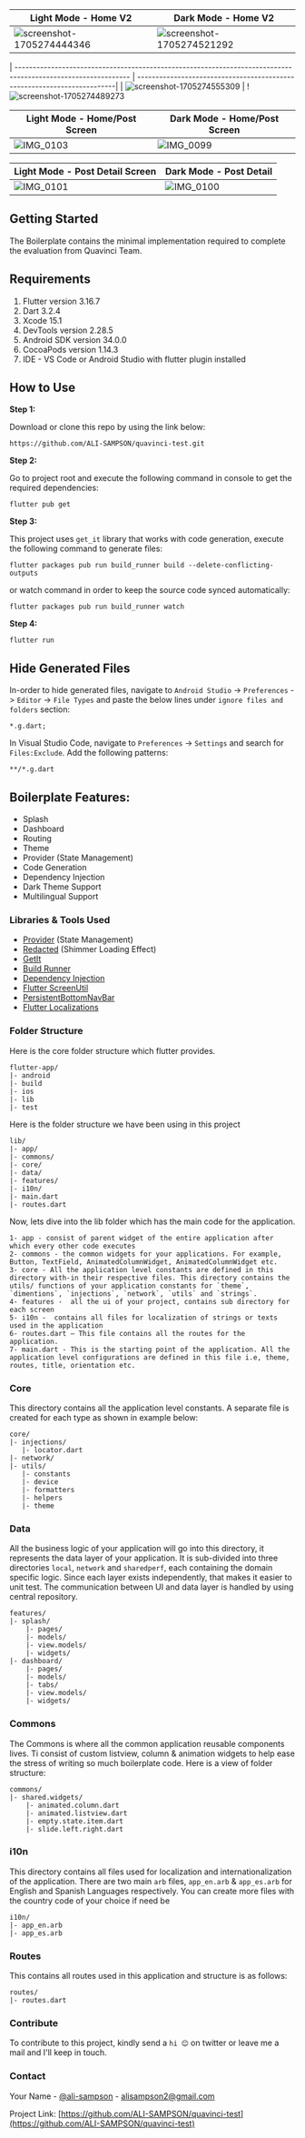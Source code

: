 <!-- ![Alt text](/relative/path/to/img.jpg?raw=true "Optional Title")
![Alt text](http://full/path/to/img.jpg "Optional title") -->

| Light Mode - Home V2                                                                                    |  Dark Mode - Home V2                                              |
| -------------------------------------------------------------------------------------------------------------  |  ----------------------------------------------------------------------|
| ![screenshot-1705274444346](https://github.com/ALI-SAMPSON/rgt-test-app/assets/17532408/85b667ab-9e65-4920-9016-365bcab9efc4) | ![screenshot-1705274521292](https://github.com/ALI-SAMPSON/rgt-test-app/assets/17532408/9e691a22-956c-47d1-80d6-adfcec94b09e)


| -------------------------------------------------------------------------------------------------------------  |  ------------------------------------------------------------------------|
| ![screenshot-1705274555309](https://github.com/ALI-SAMPSON/rgt-test-app/assets/17532408/7cdf28a0-2fa6-42dd-b758-38f9133c2161) |  !![screenshot-1705274489273](https://github.com/ALI-SAMPSON/rgt-test-app/assets/17532408/4da0a520-072d-4ad8-8116-6f177bb04688)


| Light Mode - Home/Post Screen                                                                                  |  Dark Mode - Home/Post Screen                                            |
| -------------------------------------------------------------------------------------------------------------  |  ------------------------------------------------------------------------|
| ![IMG_0103](https://github.com/ALI-SAMPSON/quavinci-test/assets/17532408/cf80d8b5-aa95-4c69-b614-128baaca3064) |  ![IMG_0099](https://github.com/ALI-SAMPSON/quavinci-test/assets/17532408/0758a2fc-8f48-4ea4-b2dd-38800fea6dde)


| Light Mode - Post Detail Screen                                                                                |  Dark Mode - Post Detail                                                 |
| -------------------------------------------------------------------------------------------------------------  |  ------------------------------------------------------------------------|
| ![IMG_0101](https://github.com/ALI-SAMPSON/quavinci-test/assets/17532408/e6b8abc3-9992-43a6-9d9c-5f208c99f855) |  ![IMG_0100](https://github.com/ALI-SAMPSON/quavinci-test/assets/17532408/009e147d-f28f-4d92-b7b7-2a41c19b8730)



## Getting Started

The Boilerplate contains the minimal implementation required to complete the evaluation from Quavinci Team.

## Requirements
1. Flutter version 3.16.7
2. Dart 3.2.4
3. Xcode 15.1
4. DevTools version 2.28.5
5. Android SDK version 34.0.0
5. CocoaPods version 1.14.3
7. IDE - VS Code or Android Studio with flutter plugin installed


## How to Use 

**Step 1:**

Download or clone this repo by using the link below:

```
https://github.com/ALI-SAMPSON/quavinci-test.git
```

**Step 2:**

Go to project root and execute the following command in console to get the required dependencies: 

```
flutter pub get 
```

**Step 3:**

This project uses `get_it` library that works with code generation, execute the following command to generate files:

```
flutter packages pub run build_runner build --delete-conflicting-outputs
```

or watch command in order to keep the source code synced automatically:

```
flutter packages pub run build_runner watch
```

**Step 4:**

```
flutter run 
```

## Hide Generated Files

In-order to hide generated files, navigate to `Android Studio` -> `Preferences` -> `Editor` -> `File Types` and paste the below lines under `ignore files and folders` section:

```
*.g.dart;
```

In Visual Studio Code, navigate to `Preferences` -> `Settings` and search for `Files:Exclude`. Add the following patterns:
```
**/*.g.dart
```

## Boilerplate Features:

* Splash
* Dashboard
* Routing
* Theme
* Provider (State Management)
* Code Generation
* Dependency Injection
* Dark Theme Support
* Multilingual Support

### Libraries & Tools Used

* [Provider](https://github.com/rrousselGit/provider) (State Management)
* [Redacted](https://pub.dev/packages/redacted) (Shimmer Loading Effect)
* [GetIt](https://github.com/fluttercommunity/get_it)
* [Build Runner](https://github.com/dart-lang/build/blob/master/build_runner)
* [Dependency Injection](https://github.com/fluttercommunity/get_it)
* [Flutter ScreenUtil](https://github.com/OpenFlutter/flutter_screenutil)
* [PersistentBottomNavBar](https://github.com/BilalShahid13/PersistentBottomNavBar)
* [Flutter Localizations](https://api.flutter.dev/flutter/flutter_localizations/flutter_localizations-library.html)


### Folder Structure
Here is the core folder structure which flutter provides.

```
flutter-app/
|- android
|- build
|- ios
|- lib
|- test
```

Here is the folder structure we have been using in this project

```
lib/
|- app/
|- commons/
|- core/
|- data/
|- features/
|- i10n/
|- main.dart
|- routes.dart
```

Now, lets dive into the lib folder which has the main code for the application.

```
1- app - consist of parent widget of the entire application after which every other code executes
2- commons - the common widgets for your applications. For example, Button, TextField, AnimatedColumnWidget, AnimatedColumnWidget etc.
3- core - All the application level constants are defined in this directory with-in their respective files. This directory contains the utils/ functions of your application constants for `theme`, `dimentions`, `injections`, `network`, `utils` and `strings`.
4- features -  all the ui of your project, contains sub directory for each screen
5- i10n -  contains all files for localization of strings or texts used in the application
6- routes.dart — This file contains all the routes for the application.
7- main.dart - This is the starting point of the application. All the application level configurations are defined in this file i.e, theme, routes, title, orientation etc.
```

### Core

This directory contains all the application level constants. A separate file is created for each type as shown in example below:

```
core/
|- injections/
   |- locator.dart
|- network/
|- utils/
   |- constants
   |- device
   |- formatters
   |- helpers
   |- theme
```

### Data

All the business logic of your application will go into this directory, it represents the data layer of your application. It is sub-divided into three directories `local`, `network` and `sharedperf`, each containing the domain specific logic. Since each layer exists independently, that makes it easier to unit test. The communication between UI and data layer is handled by using central repository.

```
features/
|- splash/
    |- pages/
    |- models/
    |- view.models/
    |- widgets/
|- dashboard/
    |- pages/
    |- models/
    |- tabs/
    |- view.models/
    |- widgets/
```

### Commons

The Commons is where all the common application reusable components lives.
Ti consist of custom listview, column & animation widgets to help ease the stress of writing so much boilerplate code. Here is a view of folder structure:

```
commons/
|- shared.widgets/
    |- animated.column.dart
    |- animated.listview.dart
    |- empty.state.item.dart
    |- slide.left.right.dart
```

### i10n

This directory contains all files used for localization and internationalization of the application. There are two main `arb` files, `app_en.arb` & `app_es.arb` for English and Spanish Languages respectively. You can create more files with the country code of your choice if need be 

```
i10n/
|- app_en.arb
|- app_es.arb
```

### Routes

This contains all routes used in this application and  structure is as follows: 

```
routes/
|- routes.dart
```

### Contribute

To contribute to this project, kindly send a `hi 😊` on twitter or leave me a mail and I'll keep in touch.


### Contact

Your Name - [@ali-sampson](https://github.com/ALI-SAMPSON) - alisampson2@gmail.com

Project Link: [https://github.com/ALI-SAMPSON/quavinci-test](https://github.com/ALI-SAMPSON/quavinci-test)